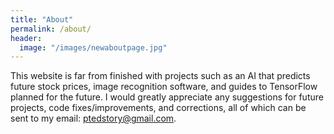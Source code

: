 ```yaml
---
title: "About"
permalink: /about/
header:
  image: "/images/newaboutpage.jpg"
---
```


This website is far from finished with projects such as an AI that predicts future stock prices, image recognition software, and guides to TensorFlow planned for the future. I would greatly appreciate any suggestions for future projects, code fixes/improvements, and corrections, all of which can be sent to my email: ptedstory@gmail.com.
